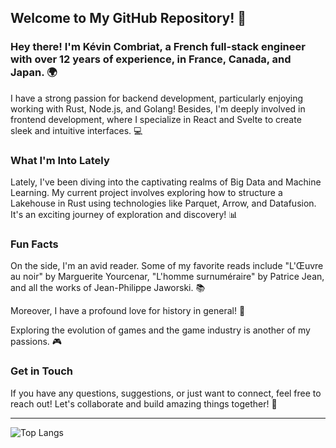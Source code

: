 ## Welcome to My GitHub Repository! 🚀

### Hey there! I'm Kévin Combriat, a French full-stack engineer with over 12 years of experience, in France, Canada, and Japan. 🌍

I have a strong passion for backend development, particularly enjoying working with Rust, Node.js, and Golang! Besides, I'm deeply involved in frontend development, where I specialize in React and Svelte to create sleek and intuitive interfaces. 💻

### What I'm Into Lately

Lately, I've been diving into the captivating realms of Big Data and Machine Learning. My current project involves exploring how to structure a Lakehouse in Rust using technologies like Parquet, Arrow, and Datafusion. It's an exciting journey of exploration and discovery! 📊

### Fun Facts

On the side, I'm an avid reader. Some of my favorite reads include "L'Œuvre au noir" by Marguerite Yourcenar, "L'homme surnuméraire" by Patrice Jean, and all the works of Jean-Philippe Jaworski. 📚

Moreover, I have a profound love for history in general! 📜

Exploring the evolution of games and the game industry is another of my passions. 🎮

### Get in Touch

If you have any questions, suggestions, or just want to connect, feel free to reach out! Let's collaborate and build amazing things together! 📩

---

![Top Langs](https://github-readme-stats.vercel.app/api/top-langs/?username=gaku-sei&hide=html,javascript,purescript,dhall,rescript,coffeescript,svelte&langs_count=7&layout=donut-vertical&theme=tokyonight)
